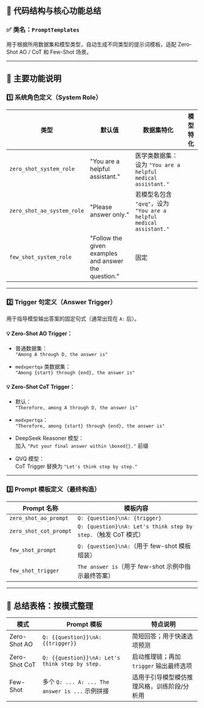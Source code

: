 ## 🧩 代码结构与核心功能总结

### ✅ 类名：`PromptTemplates`

用于根据所用数据集和模型类型，自动生成不同类型的提示词模板，适配 Zero-Shot AO / CoT 和 Few-Shot 场景。

---

## 🎯 主要功能说明

### 1️⃣ 系统角色定义（System Role）

| 类型                         | 默认值                                                  | 数据集特化                                                      | 模型特化 |
| -------------------------- | ---------------------------------------------------- | ---------------------------------------------------------- | ---- |
| `zero_shot_system_role`    | "You are a helpful assistant."                       | 医学类数据集：设为 `"You are a helpful medical assistant."`         |      |
| `zero_shot_ao_system_role` | "Please answer only."                                | 若模型名包含 `"qvq"`，设为 `"You are a helpful medical assistant."` |      |
| `few_shot_system_role`     | "Follow the given examples and answer the question." | 固定                                                         |      |

---

### 2️⃣ Trigger 句定义（Answer Trigger）

用于指导模型输出答案的固定句式（通常出现在 `A:` 后）。

#### 💡 Zero-Shot AO Trigger：

- 普通数据集：  
    `"Among A through D, the answer is"`
    
- `medxpertqa` 类数据集：  
    `"Among {start} through {end}, the answer is"`
    

#### 💡 Zero-Shot CoT Trigger：

- 默认：  
    `"Therefore, among A through D, the answer is"`
    
- `medxpertqa`：  
    `"Therefore, among {start} through {end}, the answer is"`
    
- DeepSeek Reasoner 模型：  
    加入 `"Put your final answer within \boxed{}."` 前缀
    
- QVQ 模型：  
    CoT Trigger 替换为 `"Let's think step by step."`
    

---

### 3️⃣ Prompt 模板定义（最终构造）

|Prompt 名称|模板内容|
|---|---|
|`zero_shot_ao_prompt`|`Q: {question}\nA: {trigger}`|
|`zero_shot_cot_prompt`|`Q: {question}\nA: Let's think step by step.`（触发 CoT 模式）|
|`few_shot_prompt`|`Q: {question}\nA:`（用于 few-shot 模板组装）|
|`few_shot_trigger`|`The answer is`（用于 few-shot 示例中指示最终答案）|

---

## 🧠 总结表格：按模式整理

|模式|Prompt 模板|特点说明|
|---|---|---|
|Zero-Shot AO|`Q: {{question}}\nA: {{trigger}}`|简短回答；用于快速选项预测|
|Zero-Shot CoT|`Q: {{question}}\nA: Let's think step by step.`|启动推理链；再加 `trigger` 输出最终选项|
|Few-Shot|多个 `Q: ... A: ... The answer is ...` 示例拼接|适用于引导模型模仿推理风格，训练阶段/分析用|